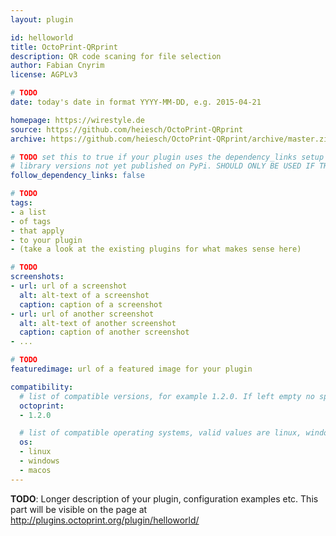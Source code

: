 ```yaml
---
layout: plugin

id: helloworld
title: OctoPrint-QRprint
description: QR code scaning for file selection
author: Fabian Cnyrim
license: AGPLv3

# TODO
date: today's date in format YYYY-MM-DD, e.g. 2015-04-21

homepage: https://wirestyle.de
source: https://github.com/heiesch/OctoPrint-QRprint
archive: https://github.com/heiesch/OctoPrint-QRprint/archive/master.zip

# TODO set this to true if your plugin uses the dependency_links setup parameter to include
# library versions not yet published on PyPi. SHOULD ONLY BE USED IF THERE IS NO OTHER OPTION!
follow_dependency_links: false

# TODO
tags:
- a list
- of tags
- that apply
- to your plugin
- (take a look at the existing plugins for what makes sense here)

# TODO
screenshots:
- url: url of a screenshot
  alt: alt-text of a screenshot
  caption: caption of a screenshot
- url: url of another screenshot
  alt: alt-text of another screenshot
  caption: caption of another screenshot
- ...

# TODO
featuredimage: url of a featured image for your plugin

compatibility:
  # list of compatible versions, for example 1.2.0. If left empty no specific version requirement will be assumed
  octoprint:
  - 1.2.0

  # list of compatible operating systems, valid values are linux, windows, macos, leaving empty defaults to all
  os:
  - linux
  - windows
  - macos
---
```


**TODO**: Longer description of your plugin, configuration examples etc. This part will be visible on the page at
http://plugins.octoprint.org/plugin/helloworld/
